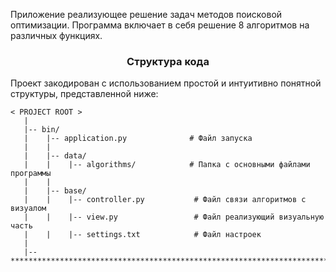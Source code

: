Приложение реализующее решение задач <a>методов поисковой оптимизации</a>.
Программа включает в себя решение 8 алгоритмов на различных функциях.

<h3 align="center"> Структура кода </h3>
Проект закодирован с использованием простой и интуитивно понятной структуры, представленной ниже:
    
    < PROJECT ROOT >
       |
       |-- bin/                            
       |    |-- application.py              # Файл запуска
       |    |
       |    |-- data/                   
       |    |    |-- algorithms/            # Папка с основными файлами программы
       |    |
       |    |-- base/ 
       |    |    |-- controller.py           # Файл связи алгоритмов с визуалом
       |    |    |-- view.py                 # Файл реализующий визуальную часть 
       |    |    |-- settings.txt            # Файл настроек
       |    
       |-- ************************************************************************
